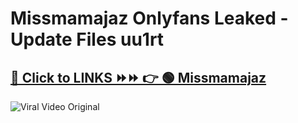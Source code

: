 
 # Missmamajaz Onlyfans Leaked - Update Files uu1rt

## <h2><a href="https://clipsfans.com/Missmamajaz&ref=git">🔗 Click to LINKS ⏩⏩ 👉 🟢 Missmamajaz </a></h2>

<a href="https://clipsfans.com/Missmamajaz&ref=git" rel="nofollow" data-target="animated-image.originalLink"><img src="https://i.ibb.co.com/xMMVF88/686577567.gif" alt="Viral Video Original" style="max-width: 100%; display: inline-block;" data-target="animated-image.originalImage"></a>

